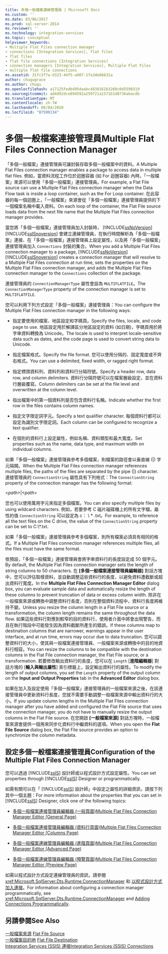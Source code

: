 ```yaml
---
title: 多個一般檔案連線管理員 | Microsoft Docs
ms.custom: ''
ms.date: 03/06/2017
ms.prod: sql-server-2014
ms.reviewer: ''
ms.technology: integration-services
ms.topic: conceptual
helpviewer_keywords:
- Multiple Flat Files connection manager
- connections [Integration Services], flat files
- flat files
- flat file connections [Integration Services]
- connection managers [Integration Services], Multiple Flat Files
- multiple flat file connections
ms.assetid: 31fc3f7a-d323-44f5-a907-1fa3de66631a
author: chugugrace
ms.author: chugu
ms.openlocfilehash: a17125fedb495daabc4838161b3260c0d5590319
ms.sourcegitcommit: ad4d92dce894592a259721a1571b1d8736abacdb
ms.translationtype: MT
ms.contentlocale: zh-TW
ms.lasthandoff: 08/04/2020
ms.locfileid: "87599134"
---
```

# <a name="multiple-flat-files-connection-manager"></a><span data-ttu-id="2b61a-102">多個一般檔案連接管理員</span><span class="sxs-lookup"><span data-stu-id="2b61a-102">Multiple Flat Files Connection Manager</span></span>
  <span data-ttu-id="2b61a-103">「多個一般檔案」連接管理員可讓封裝存取多個一般檔案中的資料。</span><span class="sxs-lookup"><span data-stu-id="2b61a-103">A Multiple Flat Files connection manager enables a package to access data in multiple flat files.</span></span> <span data-ttu-id="2b61a-104">例如，當資料流程工作位於迴圈容器 (如 For 迴圈容器) 內時，「一般檔案」來源可以使用「多個一般檔案」連接管理員。</span><span class="sxs-lookup"><span data-stu-id="2b61a-104">For example, a Flat File source can use a Multiple Flat Files connection manager when the Data Flow task is inside a loop container, such as the For Loop container.</span></span> <span data-ttu-id="2b61a-105">在此容器的每一個迴圈上，「一般檔案」來源會從「多個一般檔案」連接管理員提供的下一個檔案名稱中載入資料。</span><span class="sxs-lookup"><span data-stu-id="2b61a-105">On each loop of the container, the Flat File source loads data from the next file name that the Multiple Flat Files connection manager provides.</span></span>  
  
 <span data-ttu-id="2b61a-106">當您將「多個一般檔案」連接管理員加入封裝時， [!INCLUDE[ssNoVersion](../../includes/ssnoversion-md.md)] [!INCLUDE[ssISnoversion](../../includes/ssisnoversion-md.md)] 會建立連線管理員，在執行時間解析為「多個一般檔案」連接、在「多個一般檔案」連接管理員上設定屬性，以及將「多個一般檔案」連接管理員加入 `Connections` 封裝的集合。</span><span class="sxs-lookup"><span data-stu-id="2b61a-106">When you add a Multiple Flat Files connection manager to a package, [!INCLUDE[ssNoVersion](../../includes/ssnoversion-md.md)] [!INCLUDE[ssISnoversion](../../includes/ssisnoversion-md.md)] creates a connection manager that will resolve to a Multiple Flat Files connection at run time, sets the properties on the Multiple Flat Files connection manager, and adds the Multiple Flat Files connection manager to the `Connections` collection of the package.</span></span>  
  
 <span data-ttu-id="2b61a-107">連接管理員的 `ConnectionManagerType` 屬性會設為 `MULTIFLATFILE`。</span><span class="sxs-lookup"><span data-stu-id="2b61a-107">The `ConnectionManagerType` property of the connection manager is set to `MULTIFLATFILE`.</span></span>  
  
 <span data-ttu-id="2b61a-108">您可以利用下列方式設定「多個一般檔案」連接管理員：</span><span class="sxs-lookup"><span data-stu-id="2b61a-108">You can configure the Multiple Flat Files connection manager in the following ways:</span></span>  
  
-   <span data-ttu-id="2b61a-109">指定要使用的檔案、地區設定和字碼頁。</span><span class="sxs-lookup"><span data-stu-id="2b61a-109">Specify the files, locale, and code page to use.</span></span> <span data-ttu-id="2b61a-110">地區設定用於解譯區分地區設定的資料 (如日期)，字碼頁用於將字串資料轉換為 Unicode。</span><span class="sxs-lookup"><span data-stu-id="2b61a-110">The locale is used to interpret locale-sensitive data such as dates, and the code page is used to convert string data to Unicode.</span></span>  
  
-   <span data-ttu-id="2b61a-111">指定檔案格式。</span><span class="sxs-lookup"><span data-stu-id="2b61a-111">Specify the file format.</span></span> <span data-ttu-id="2b61a-112">您可以使用分隔的、固定寬度或不齊右格式。</span><span class="sxs-lookup"><span data-stu-id="2b61a-112">You can use a delimited, fixed width, or ragged right format.</span></span>  
  
-   <span data-ttu-id="2b61a-113">指定標頭資料列、資料列和資料行分隔符號。</span><span class="sxs-lookup"><span data-stu-id="2b61a-113">Specify a header row, data row, and column delimiters.</span></span> <span data-ttu-id="2b61a-114">資料行分隔符號可以在檔案層級設定，並在資料行層級覆寫。</span><span class="sxs-lookup"><span data-stu-id="2b61a-114">Column delimiters can be set at the file level and overwritten at the column level.</span></span>  
  
-   <span data-ttu-id="2b61a-115">指出檔案中的第一個資料列是否包含資料行名稱。</span><span class="sxs-lookup"><span data-stu-id="2b61a-115">Indicate whether the first row in the files contains column names.</span></span>  
  
-   <span data-ttu-id="2b61a-116">指定文字限定詞字元。</span><span class="sxs-lookup"><span data-stu-id="2b61a-116">Specify a text qualifier character.</span></span> <span data-ttu-id="2b61a-117">每個資料行都可以設定為識別文字限定詞。</span><span class="sxs-lookup"><span data-stu-id="2b61a-117">Each column can be configured to recognize a text qualifier.</span></span>  
  
-   <span data-ttu-id="2b61a-118">在個別的資料行上設定屬性，例如名稱、資料類型和最大寬度。</span><span class="sxs-lookup"><span data-stu-id="2b61a-118">Set properties such as the name, data type, and maximum width on individual columns.</span></span>  
  
 <span data-ttu-id="2b61a-119">如果「多個一般檔案」連接管理員參考多個檔案，則檔案的路徑會以垂直線 (|) 字元隔開。</span><span class="sxs-lookup"><span data-stu-id="2b61a-119">When the Multiple Flat Files connection manager references multiple files, the paths of the files are separated by the pipe (|) character.</span></span> <span data-ttu-id="2b61a-120">連接管理員的 `ConnectionString` 屬性具有下列格式：</span><span class="sxs-lookup"><span data-stu-id="2b61a-120">The `ConnectionString` property of the connection manager has the following format:</span></span>  
  
 \<*path*>|\<*path*>  
  
 <span data-ttu-id="2b61a-121">您也可以使用萬用字元來指定多個檔案。</span><span class="sxs-lookup"><span data-stu-id="2b61a-121">You can also specify multiple files by using wildcard characters.</span></span> <span data-ttu-id="2b61a-122">例如，若要參考 C 磁片磁碟機上的所有文字檔，屬性的值 `ConnectionString` 可以設定為 c： \\ \* .txt。</span><span class="sxs-lookup"><span data-stu-id="2b61a-122">For example, to reference all the text files on the C drive, the value of the `ConnectionString` property can be set to C:\\*.txt.</span></span>  
  
 <span data-ttu-id="2b61a-123">如果「多個一般檔案」連接管理員參考多個檔案，則所有檔案必須具有相同的格式。</span><span class="sxs-lookup"><span data-stu-id="2b61a-123">If a Multiple Flat Files connection manager references multiple files, all the files must have the same format.</span></span>  
  
 <span data-ttu-id="2b61a-124">依預設，「多個一般檔案」連接管理員會將字串資料行的長度設定成 50 個字元。</span><span class="sxs-lookup"><span data-stu-id="2b61a-124">By default, the Multiple Flat Files connection manager sets the length of string columns to 50 characters.</span></span> <span data-ttu-id="2b61a-125">在 **[多個一般檔案連接管理員編輯器]** 對話方塊中，您可以評估取樣資料，並自動調整這些資料行的長度，以避免資料遭截斷或超出資料行寬度。</span><span class="sxs-lookup"><span data-stu-id="2b61a-125">In the **Multiple Flat Files Connection Manager Editor** dialog box, you can evaluate sample data and automatically resize the length of these columns to prevent truncation of data or excess column width.</span></span> <span data-ttu-id="2b61a-126">除非在一般檔案來源或轉換中調整資料行長度，否則在整個資料流程中，資料行長度將維持不變。</span><span class="sxs-lookup"><span data-stu-id="2b61a-126">Unless you resize the column length in a Flat File source or a transformation, the column length remains the same throughout the data flow.</span></span> <span data-ttu-id="2b61a-127">如果這些資料行對應到較窄的目的資料行，使用者介面中將會出現警告，而且在執行階段中可能發生因為資料截斷所產生的錯誤。</span><span class="sxs-lookup"><span data-stu-id="2b61a-127">If these columns map to destination columns that are narrower, warnings appear in the user interface, and at run time, errors may occur due to data truncation.</span></span> <span data-ttu-id="2b61a-128">您可以調整資料行的大小，使其與一般檔案連接管理員、一般檔案來源或轉換中的目的地資料行相容。</span><span class="sxs-lookup"><span data-stu-id="2b61a-128">You can resize the columns to be compatible with the destination columns in the Flat File connection manager, the Flat File source, or a transformation.</span></span> <span data-ttu-id="2b61a-129">若要修改輸出資料行的長度，您可以在 `Length` [**進階編輯器**] 對話方塊的 [**輸入與輸出屬性**] 索引標籤上，設定輸出資料行的屬性。</span><span class="sxs-lookup"><span data-stu-id="2b61a-129">To modify the length of output columns, you set the `Length` property of the output column on the **Input and Output Properties** tab in the **Advanced Editor** dialog box.</span></span>  
  
 <span data-ttu-id="2b61a-130">如果在加入及設定使用「多個一般檔案」連接管理員的一般檔案來源之後，在該連接管理員中更新資料行長度，您就不需要手動調整一般檔案來源中輸出資料行的大小。</span><span class="sxs-lookup"><span data-stu-id="2b61a-130">If you update column lengths in the Multiple Flat Files connection manager after you have added and configured the Flat File source that uses the connection manager, you do not have to manually resize the output columns in the Flat File source.</span></span> <span data-ttu-id="2b61a-131">在您開啟 **[一般檔案來源]** 對話方塊時，一般檔案來源會提供一個用來同步化資料行中繼資料的選項。</span><span class="sxs-lookup"><span data-stu-id="2b61a-131">When you open the **Flat File Source** dialog box, the Flat File source provides an option to synchronize the column metadata.</span></span>  
  
## <a name="configuration-of-the-multiple-flat-files-connection-manager"></a><span data-ttu-id="2b61a-132">設定多個一般檔案連接管理員</span><span class="sxs-lookup"><span data-stu-id="2b61a-132">Configuration of the Multiple Flat Files Connection Manager</span></span>  
 <span data-ttu-id="2b61a-133">您可以透過 [!INCLUDE[ssIS](../../includes/ssis-md.md)] 設計師或以程式設計方式設定屬性。</span><span class="sxs-lookup"><span data-stu-id="2b61a-133">You can set properties through [!INCLUDE[ssIS](../../includes/ssis-md.md)] Designer or programmatically.</span></span>  
  
 <span data-ttu-id="2b61a-134">如需有關可以在「 [!INCLUDE[ssIS](../../includes/ssis-md.md)] 設計師」中設定之屬性的詳細資訊，請按下列其中一個主題：</span><span class="sxs-lookup"><span data-stu-id="2b61a-134">For more information about the properties that you can set in [!INCLUDE[ssIS](../../includes/ssis-md.md)] Designer, click one of the following topics:</span></span>  
  
-   [<span data-ttu-id="2b61a-135">多個一般檔案連接管理員編輯器 &#40;一般頁面&#41;</span><span class="sxs-lookup"><span data-stu-id="2b61a-135">Multiple Flat Files Connection Manager Editor &#40;General Page&#41;</span></span>](../general-page-of-integration-services-designers-options.md)  
  
-   [<span data-ttu-id="2b61a-136">多個一般檔案連接管理員編輯器 &#40;資料行頁面&#41;</span><span class="sxs-lookup"><span data-stu-id="2b61a-136">Multiple Flat Files Connection Manager Editor &#40;Columns Page&#41;</span></span>](../multiple-flat-files-connection-manager-editor-columns-page.md)  
  
-   [<span data-ttu-id="2b61a-137">多個一般檔案連線管理員編輯器 &#40;進階頁面&#41;</span><span class="sxs-lookup"><span data-stu-id="2b61a-137">Multiple Flat Files Connection Manager Editor &#40;Advanced Page&#41;</span></span>](../multiple-flat-files-connection-manager-editor-advanced-page.md)  
  
-   [<span data-ttu-id="2b61a-138">多個一般檔案連線管理員編輯器 &#40;預覽頁面&#41;</span><span class="sxs-lookup"><span data-stu-id="2b61a-138">Multiple Flat Files Connection Manager Editor &#40;Preview Page&#41;</span></span>](../multiple-flat-files-connection-manager-editor-preview-page.md)  
  
 <span data-ttu-id="2b61a-139">如需以程式設計方式設定連線管理員的資訊，請參閱 <xref:Microsoft.SqlServer.Dts.Runtime.ConnectionManager> 和 [以程式設計方式加入連接](../building-packages-programmatically/adding-connections-programmatically.md)。</span><span class="sxs-lookup"><span data-stu-id="2b61a-139">For information about configuring a connection manager programmatically, see <xref:Microsoft.SqlServer.Dts.Runtime.ConnectionManager> and [Adding Connections Programmatically](../building-packages-programmatically/adding-connections-programmatically.md).</span></span>  
  
## <a name="see-also"></a><span data-ttu-id="2b61a-140">另請參閱</span><span class="sxs-lookup"><span data-stu-id="2b61a-140">See Also</span></span>  
 <span data-ttu-id="2b61a-141">[一般檔案來源](../data-flow/flat-file-source.md) </span><span class="sxs-lookup"><span data-stu-id="2b61a-141">[Flat File Source](../data-flow/flat-file-source.md) </span></span>  
 <span data-ttu-id="2b61a-142">[一般檔案目的地](../data-flow/flat-file-destination.md) </span><span class="sxs-lookup"><span data-stu-id="2b61a-142">[Flat File Destination](../data-flow/flat-file-destination.md) </span></span>  
 [<span data-ttu-id="2b61a-143">Integration Services &#40;SSIS&#41; 連接</span><span class="sxs-lookup"><span data-stu-id="2b61a-143">Integration Services &#40;SSIS&#41; Connections</span></span>](integration-services-ssis-connections.md)  
  
  
